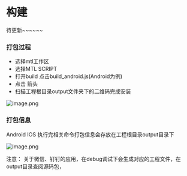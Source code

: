 # 构建

待更新~~~~~~
<a name="khyYg"></a>
### 打包过程

- 选择mtl工作区
- 选择MTL SCRIPT
- 打开build 点击build_android.js(Android为例)
- 点击 箭头
- 扫描工程根目录output文件夹下的二维码完成安装


![image.png](https://cdn.nlark.com/yuque/0/2019/png/271500/1566808495405-e46e5ede-8ac1-4dcd-9249-370168ed3527.png#align=left&display=inline&height=163&name=image.png&originHeight=359&originWidth=329&size=15675&status=done&width=149.5454513041442)
<a name="bG2Z1"></a>
### 打包信息
Android IOS 执行完相关命令打包信息会存放在工程根目录output目录下

![image.png](https://cdn.nlark.com/yuque/0/2019/png/271500/1566808708936-c7ddbf53-ca02-4a1d-9c5d-71dd65f94d5b.png#align=left&display=inline&height=164&name=image.png&originHeight=361&originWidth=320&size=14190&status=done&width=145.45454230190316)

注意： 关于微信、钉钉的应用，在debug调试下会生成对应的工程文件，在output目录查阅源码包，

